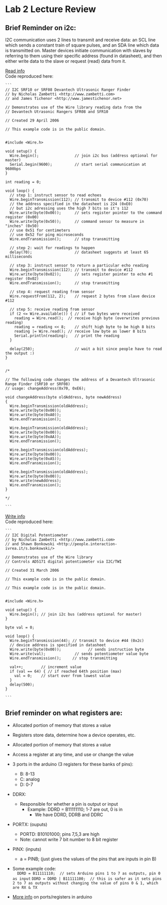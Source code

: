 # Lab 2 Lecture Review

## Brief Reminder on i2c:

I2C communication uses 2 lines to transmit and receive data: an SCL line which sends a constant train of square pulses, and an SDA line which data is transmitted on. Master devices initiate communication with slaves by referring to them using their specific address (found in datasheet), and then either write data to the slave or request (read) data from it.

[Read info](https://www.arduino.cc/en/Tutorial/SFRRangerReader)  
Code reproduced here:  

	```
	// I2C SRF10 or SRF08 Devantech Ultrasonic Ranger Finder
	// by Nicholas Zambetti <http://www.zambetti.com>
	// and James Tichenor <http://www.jamestichenor.net>
	
	// Demonstrates use of the Wire library reading data from the
	// Devantech Utrasonic Rangers SFR08 and SFR10
	
	// Created 29 April 2006
	
	// This example code is in the public domain.
	
	
	#include <Wire.h>
	
	void setup() {
	  Wire.begin();                // join i2c bus (address optional for master)
	  Serial.begin(9600);          // start serial communication at 9600bps
	}
	
	int reading = 0;
	
	void loop() {
	  // step 1: instruct sensor to read echoes
	  Wire.beginTransmission(112); // transmit to device #112 (0x70)
	  // the address specified in the datasheet is 224 (0xE0)
	  // but i2c adressing uses the high 7 bits so it's 112
	  Wire.write(byte(0x00));      // sets register pointer to the command register (0x00)
	  Wire.write(byte(0x50));      // command sensor to measure in "inches" (0x50)
	  // use 0x51 for centimeters
	  // use 0x52 for ping microseconds
	  Wire.endTransmission();      // stop transmitting
	
	  // step 2: wait for readings to happen
	  delay(70);                   // datasheet suggests at least 65 milliseconds
	
	  // step 3: instruct sensor to return a particular echo reading
	  Wire.beginTransmission(112); // transmit to device #112
	  Wire.write(byte(0x02));      // sets register pointer to echo #1 register (0x02)
	  Wire.endTransmission();      // stop transmitting
	
	  // step 4: request reading from sensor
	  Wire.requestFrom(112, 2);    // request 2 bytes from slave device #112
	
	  // step 5: receive reading from sensor
	  if (2 <= Wire.available()) { // if two bytes were received
	    reading = Wire.read();  // receive high byte (overwrites previous reading)
	    reading = reading << 8;    // shift high byte to be high 8 bits
	    reading |= Wire.read(); // receive low byte as lower 8 bits
	    Serial.println(reading);   // print the reading
	  }
	
	  delay(250);                  // wait a bit since people have to read the output :)
	}
	
	
	/*
	
	// The following code changes the address of a Devantech Ultrasonic Range Finder (SRF10 or SRF08)
	// usage: changeAddress(0x70, 0xE6);
	
	void changeAddress(byte oldAddress, byte newAddress)
	{
	  Wire.beginTransmission(oldAddress);
	  Wire.write(byte(0x00));
	  Wire.write(byte(0xA0));
	  Wire.endTransmission();
	
	  Wire.beginTransmission(oldAddress);
	  Wire.write(byte(0x00));
	  Wire.write(byte(0xAA));
	  Wire.endTransmission();
	
	  Wire.beginTransmission(oldAddress);
	  Wire.write(byte(0x00));
	  Wire.write(byte(0xA5));
	  Wire.endTransmission();
	
	  Wire.beginTransmission(oldAddress);
	  Wire.write(byte(0x00));
	  Wire.write(newAddress);
	  Wire.endTransmission();
	}
	
	*/

	```

[Write info](https://www.arduino.cc/en/Tutorial/DigitalPotentiometer)  
Code reproduced here:

	```
	// I2C Digital Potentiometer
	// by Nicholas Zambetti <http://www.zambetti.com>
	// and Shawn Bonkowski <http://people.interaction-ivrea.it/s.bonkowski/>
	
	// Demonstrates use of the Wire library
	// Controls AD5171 digital potentiometer via I2C/TWI
	
	// Created 31 March 2006
	
	// This example code is in the public domain.
	
	// This example code is in the public domain.
	
	
	#include <Wire.h>
	
	void setup() {
	  Wire.begin(); // join i2c bus (address optional for master)
	}
	
	byte val = 0;
	
	void loop() {
	  Wire.beginTransmission(44); // transmit to device #44 (0x2c)
	  // device address is specified in datasheet
	  Wire.write(byte(0x00));            // sends instruction byte
	  Wire.write(val);             // sends potentiometer value byte
	  Wire.endTransmission();     // stop transmitting
	
	  val++;        // increment value
	  if (val == 64) { // if reached 64th position (max)
	    val = 0;    // start over from lowest value
	  }
	  delay(500);
	}

	```


## Brief reminder on what registers are:
  
  * Allocated portion of memory that stores a value
  * Registers store data, determine how a device operates, etc.
  * Allocated portion of memory that stores a value
  * Access a register at any time, and use or change the value
  * 3 ports in the arduino (3 registers for these banks of pins):
  	* B: 8-13
  	* C: analog
  	* D: 0-7
  * DDRX:
  	* Responsible for whether a pin is output or input
  		* Example: DDRD = B11111110;  1-7 are out, 0 is in
  			* We have DDRD, DDRB and DDRC
  * PORTX: (ouputs)
  	* PORTD: B10101000; pins 7,5,3 are high
  	* Note: cannot write 7 bit number to 8 bit register
  * PINX: (inputs)
  	* a = PINB; (just gives the values of the pins that are inputs in pin B)  
  *  Some example code:  
	```  
	DDRD = B11111110;  // sets Arduino pins 1 to 7 as outputs, pin 0 as input
	```
	```
	DDRD = DDRD | B11111100;  // this is safer as it sets pins 2 to 7 as outputs without changing the value of pins 0 & 1, which are RX & TX
	```

  * [More info](https://www.arduino.cc/en/Reference/PortManipulation) on ports/registers in arduino

